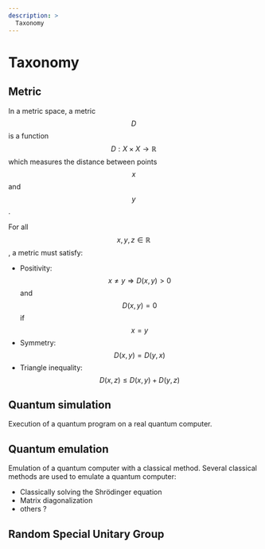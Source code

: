 ```yaml
---
description: >
  Taxonomy
---
```

# Taxonomy

## Metric

In a metric space, a metric $$D$$ is a function $$D: X \times X \rightarrow \mathbb{R}$$ which measures the distance between points $$x$$ and $$y$$. 

For all $$x, y, z \in \mathbb{R}$$, a metric must satisfy:
- Positivity: $$x \neq y \Rightarrow D(x, y) > 0$$ and $$D(x, y) = 0$$ if $$x=y$$
- Symmetry: $$D(x, y) = D(y, x)$$
- Triangle inequality: $$D(x, z) \leq D(x, y) + D(y, z)$$

## Quantum simulation

Execution of a quantum program on a real quantum computer.

## Quantum emulation

Emulation of a quantum computer with a classical method. Several classical methods are used to emulate a quantum computer:
- Classically solving the Shrödinger equation
- Matrix diagonalization
- others ?

## Random Special Unitary Group

